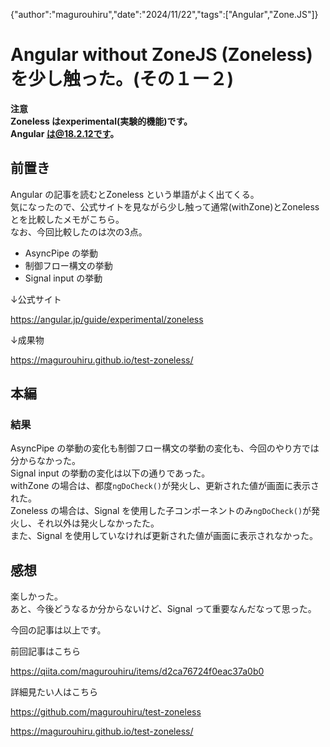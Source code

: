 {"author":"magurouhiru","date":"2024/11/22","tags":["Angular","Zone.JS"]}
# Angular without ZoneJS (Zoneless) を少し触った。(その１ー２)

**注意**  
**Zoneless はexperimental(実験的機能)です。**  
**Angular は@18.2.12です。**  

## 前置き
Angular の記事を読むとZoneless という単語がよく出てくる。  
気になったので、公式サイトを見ながら少し触って通常(withZone)とZonelessとを比較したメモがこちら。  
なお、今回比較したのは次の3点。  
- AsyncPipe の挙動
- 制御フロー構文の挙動
- Signal input の挙動

↓公式サイト  

https://angular.jp/guide/experimental/zoneless

↓成果物  

https://magurouhiru.github.io/test-zoneless/

## 本編
### 結果
AsyncPipe の挙動の変化も制御フロー構文の挙動の変化も、今回のやり方では分からなかった。  
Signal input の挙動の変化は以下の通りであった。  
withZone の場合は、都度`ngDoCheck()`が発火し、更新された値が画面に表示された。  
Zoneless の場合は、Signal を使用した子コンポーネントのみ`ngDoCheck()`が発火し、それ以外は発火しなかったた。  
また、Signal を使用していなければ更新された値が画面に表示されなかった。  

## 感想
楽しかった。  
あと、今後どうなるか分からないけど、Signal って重要なんだなって思った。  


今回の記事は以上です。  

前回記事はこちら  

https://qiita.com/magurouhiru/items/d2ca76724f0eac37a0b0

詳細見たい人はこちら  

https://github.com/magurouhiru/test-zoneless

https://magurouhiru.github.io/test-zoneless/
